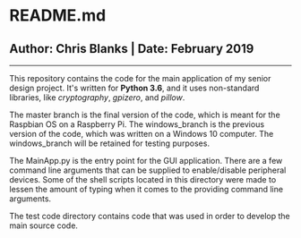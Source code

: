 # README.md
## Author: Chris Blanks  |  Date: February 2019 
---
This repository contains the code for the main application of my senior
design project. It's written for **Python 3.6**, and it uses non-standard
libraries, like *cryptography*, *gpizero*, and *pillow*.

The master branch is the final version of the code, which is meant for
the Raspbian OS on a Raspberry Pi. The windows_branch is the previous version of the code,
which was written on a Windows 10 computer. The windows_branch will be retained for testing purposes.

The MainApp.py is the entry point for the GUI application. There are a few
command line arguments that can be supplied to enable/disable peripheral
devices. Some of the shell scripts located in this directory were made
to lessen the amount of typing when it comes to the providing command line
arguments.

The test code directory contains code that was used in order to develop
the main source code.
